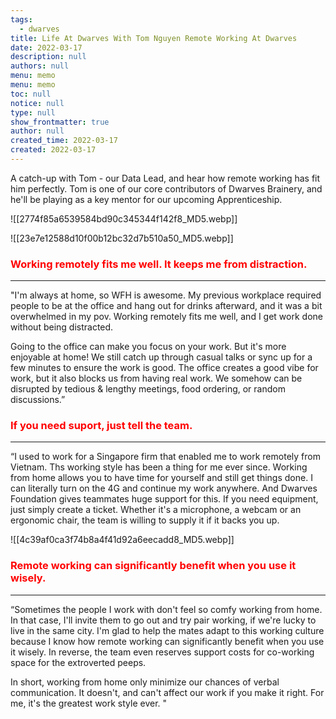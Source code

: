 ```yaml
---
tags: 
  - dwarves
title: Life At Dwarves With Tom Nguyen Remote Working At Dwarves
date: 2022-03-17
description: null
authors: null
menu: memo
menu: memo
toc: null
notice: null
type: null
show_frontmatter: true
author: null
created_time: 2022-03-17
created: 2022-03-17
---
```




A catch-up with Tom - our Data Lead, and hear how remote working has fit him perfectly. Tom is one of our core contributors of Dwarves Brainery, and he'll be playing as a key mentor for our upcoming Apprenticeship.


<!-- column_list 4c62a042-b947-4373-a1d2-e9e0a2114773 -->

<!-- column 360811a8-afc4-462c-afdd-85e77cf82ede -->

![[2774f85a6539584bd90c345344f142f8_MD5.webp]]

<!-- column 6766d99b-5ac9-4333-b3a5-e209095c7c04 -->

![[23e7e12588d10f00b12bc32d7b510a50_MD5.webp]]


### <span style='color:red'>Working remotely fits me well. It keeps me from distraction.</span>

---

"I'm always at home, so WFH is awesome. My previous workplace required people to be at the office and hang out for drinks afterward, and it was a bit overwhelmed in my pov. Working remotely fits me well, and I get work done without being distracted.

Going to the office can make you focus on your work. But it's more enjoyable at home! We still catch up through casual talks or sync up for a few minutes to ensure the work is good. The office creates a good vibe for work, but it also blocks us from having real work. We somehow can be disrupted by tedious & lengthy meetings, food ordering, or random discussions.”

### <span style='color:red'>If you need suport, just tell the team.</span>

---

<!-- column_list 0df8de15-8b91-47bf-a679-3c0c2158d82c -->

<!-- column 425a1b2c-5c23-4d8c-9158-883e5405f07c -->

“I used to work for a Singapore firm that enabled me to work remotely from Vietnam. Ths working style has been a thing for me ever since. Working from home allows you to have time for yourself and still get things done. I can literally turn on the 4G and continue my work anywhere. And Dwarves Foundation gives teammates huge support for this. If you need equipment, just simply create a ticket. Whether it's a microphone, a webcam or an ergonomic chair, the team is willing to supply it if it backs you up.

<!-- column 8b8357ff-7d65-455a-8b31-a638546b15de -->


![[4c39af0ca3f74b8a4f41d92a6eecadd8_MD5.webp]]


### <span style='color:red'>Remote working can significantly benefit when you use it wisely.</span>

---

“Sometimes the people I work with don't feel so comfy working from home. In that case, I'll invite them to go out and try pair working, if we're lucky to live in the same city. I'm glad to help the mates adapt to this working culture because I know how remote working can significantly benefit when you use it wisely. In reverse, the team even reserves support costs for co-working space for the extroverted peeps.

In short, working from home only minimize our chances of verbal communication. It doesn't, and can't affect our work if you make it right. For me, it's the greatest work style ever. "
